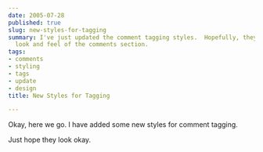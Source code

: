 ```yaml
---
date: 2005-07-28
published: true
slug: new-styles-for-tagging
summary: I've just updated the comment tagging styles.  Hopefully, they improve the
  look and feel of the comments section.
tags:
- comments
- styling
- tags
- update
- design
title: New Styles for Tagging

---
```

Okay, here we go.  I have added some new styles for comment tagging.<p />Just hope they look okay.<p />

